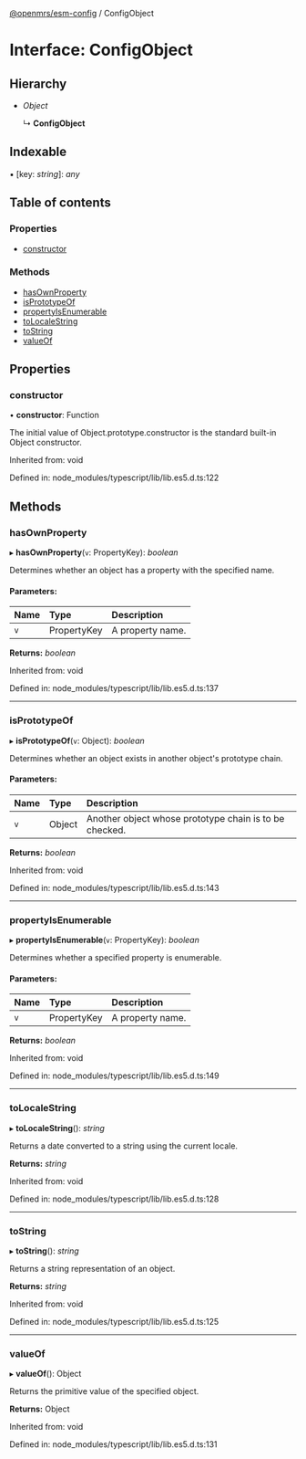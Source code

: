 [@openmrs/esm-config](../API.md) / ConfigObject

# Interface: ConfigObject

## Hierarchy

* *Object*

  ↳ **ConfigObject**

## Indexable

▪ [key: *string*]: *any*

## Table of contents

### Properties

- [constructor](configobject.md#constructor)

### Methods

- [hasOwnProperty](configobject.md#hasownproperty)
- [isPrototypeOf](configobject.md#isprototypeof)
- [propertyIsEnumerable](configobject.md#propertyisenumerable)
- [toLocaleString](configobject.md#tolocalestring)
- [toString](configobject.md#tostring)
- [valueOf](configobject.md#valueof)

## Properties

### constructor

• **constructor**: Function

The initial value of Object.prototype.constructor is the standard built-in Object constructor.

Inherited from: void

Defined in: node_modules/typescript/lib/lib.es5.d.ts:122

## Methods

### hasOwnProperty

▸ **hasOwnProperty**(`v`: PropertyKey): *boolean*

Determines whether an object has a property with the specified name.

#### Parameters:

Name | Type | Description |
:------ | :------ | :------ |
`v` | PropertyKey | A property name.    |

**Returns:** *boolean*

Inherited from: void

Defined in: node_modules/typescript/lib/lib.es5.d.ts:137

___

### isPrototypeOf

▸ **isPrototypeOf**(`v`: Object): *boolean*

Determines whether an object exists in another object's prototype chain.

#### Parameters:

Name | Type | Description |
:------ | :------ | :------ |
`v` | Object | Another object whose prototype chain is to be checked.    |

**Returns:** *boolean*

Inherited from: void

Defined in: node_modules/typescript/lib/lib.es5.d.ts:143

___

### propertyIsEnumerable

▸ **propertyIsEnumerable**(`v`: PropertyKey): *boolean*

Determines whether a specified property is enumerable.

#### Parameters:

Name | Type | Description |
:------ | :------ | :------ |
`v` | PropertyKey | A property name.    |

**Returns:** *boolean*

Inherited from: void

Defined in: node_modules/typescript/lib/lib.es5.d.ts:149

___

### toLocaleString

▸ **toLocaleString**(): *string*

Returns a date converted to a string using the current locale.

**Returns:** *string*

Inherited from: void

Defined in: node_modules/typescript/lib/lib.es5.d.ts:128

___

### toString

▸ **toString**(): *string*

Returns a string representation of an object.

**Returns:** *string*

Inherited from: void

Defined in: node_modules/typescript/lib/lib.es5.d.ts:125

___

### valueOf

▸ **valueOf**(): Object

Returns the primitive value of the specified object.

**Returns:** Object

Inherited from: void

Defined in: node_modules/typescript/lib/lib.es5.d.ts:131

